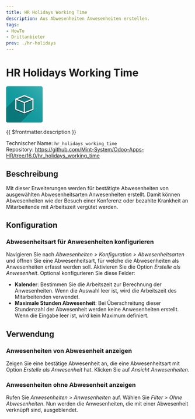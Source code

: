 ```yaml
---
title: HR Holidays Working Time
description: Aus Abwesenheiten Anwesenheiten erstellen.
tags:
- HowTo
- Drittanbieter
prev: ./hr-holidays
---
```

# HR Holidays Working Time
![icon_oms_box](attachments/icon_oms_box.png)

{{ $frontmatter.description }}

Technischer Name: `hr_holidays_working_time`\
Repository: <https://github.com/Mint-System/Odoo-Apps-HR/tree/16.0/hr_holidays_working_time>

## Beschreibung

Mit dieser Erweiterungen werden für bestätigte Abwesenheiten von ausgewählten Abwesenheitsarten Anwesenheiten erstellt. Damit können Abwesenheiten wie der Besuch einer Konferenz oder bezahlte Krankheit an Mitarbeitende mit Arbeitszeit vergütet werden. 

## Konfiguration

### Abwesenheitsart für Anwesenheiten konfigurieren

Navigieren Sie nach *Abwesenheiten > Konfiguration > Abwesenheitsarten* und öffnen Sie eine Abwesenheitsart, für welche die Abwesenheiten als Anwesenheiten erfasst werden soll. Aktivieren Sie die Option *Erstelle als Anwesenheit*. Optional konfigurieren Sie diese Felder:

* **Kalender**: Bestimmen Sie die Arbeitszeit zur Berechnung der Anwesenheiten. Wenn die Auswahl leer ist, wird die Arbeitszeit des Mitarbeitenden verwendet.
* **Maximale Stunden Abwesenheit**: Bei Überschreitung dieser Stundenzahl der Abwesenheit werden keine Anwesenheiten erstellt. Wenn die Eingabe leer ist, wird kein Maximum definiert.

## Verwendung

### Anwesenheiten von Abwesenheit anzeigen

Zeigen Sie eine bestätige Abwesenheit an, die eine Abwesenheitsart mit Option *Erstelle als Anwesenheit* hat. Klicken Sie auf *Ansicht Anwesenheiten*.

### Anwesenheiten ohne Abwesenheit anzeigen

Rufen Sie *Anwesenheiten > Anwesenheiten* auf. Wählen Sie *Filter > Ohne Abwesenheiten*. Nun werden die Anwesenheiten, die mit einer Abwesenheit verknüpft sind, ausgeblendet.
